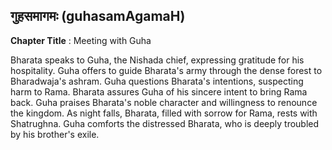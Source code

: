 ## गुहसमागमः (guhasamAgamaH)
**Chapter Title** : Meeting with Guha

Bharata speaks to Guha, the Nishada chief, expressing gratitude for his hospitality. Guha offers to guide Bharata's army through the dense forest to Bharadwaja's ashram. Guha questions Bharata's intentions, suspecting harm to Rama. Bharata assures Guha of his sincere intent to bring Rama back. Guha praises Bharata's noble character and willingness to renounce the kingdom. As night falls, Bharata, filled with sorrow for Rama, rests with Shatrughna. Guha comforts the distressed Bharata, who is deeply troubled by his brother's exile.